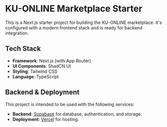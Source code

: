 # KU-ONLINE Marketplace Starter

This is a Next.js starter project for building the KU-ONLINE marketplace. It's configured with a modern frontend stack and is ready for backend integration.

## Tech Stack

- **Framework**: Next.js (with App Router)
- **UI Components**: ShadCN UI
- **Styling**: Tailwind CSS
- **Language**: TypeScript

## Backend & Deployment

This project is intended to be used with the following services:

-   **Backend**: [Supabase](https://supabase.com/) for database, authentication, and storage.
-   **Deployment**: [Vercel](https://vercel.com/) for hosting.
